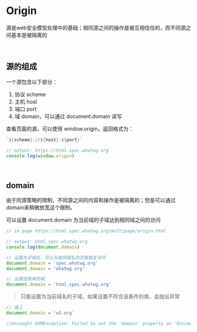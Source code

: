 # Origin 
源是web安全模型处理中的基础；相同源之间的操作是被互相信任的，而不同源之间基本是被隔离的

<br/>

## 源的组成
一个源包含以下部分：
1. 协议 scheme
2. 主机 host
3. 端口 port
4. 域 domain，可以通过 document.domain 读写

查看页面的源，可以使用 window.origin，返回格式为：
```javascript
`${scheme}://${host}:${port}`
```
```javascript
// output: https://html.spec.whatwg.org
console.log(window.origin)
```

<br/>

## domain
由于同源策略的限制，不同源之间的内容和操作是被隔离的；但是可以通过domain来稍微放宽这个限制。

可以设置 document.domain 为当前域的子域达到相同域之间的访问

```javascript
// in page https://html.spec.whatwg.org/multipage/origin.html

// output: html.spec.whatwg.org
console.log(document.domain)

// 设置为子域后，可以与相同域名的页面相互访问
document.domain = 'spec.whatwg.org'
document.domain = 'whatwg.org'

// 设置回原来的域
document.domain = 'html.spec.whatwg.org'

```

> 只能设置为当前域名的子域，如果设置不符合该条件的值，会抛出异常
```javascript
// 接上
document.domain = 'w3.org'

//Uncaught DOMException: Failed to set the 'domain' property on 'Document': 'w3.org' is not a suffix of 'whatwg.org'.
```
